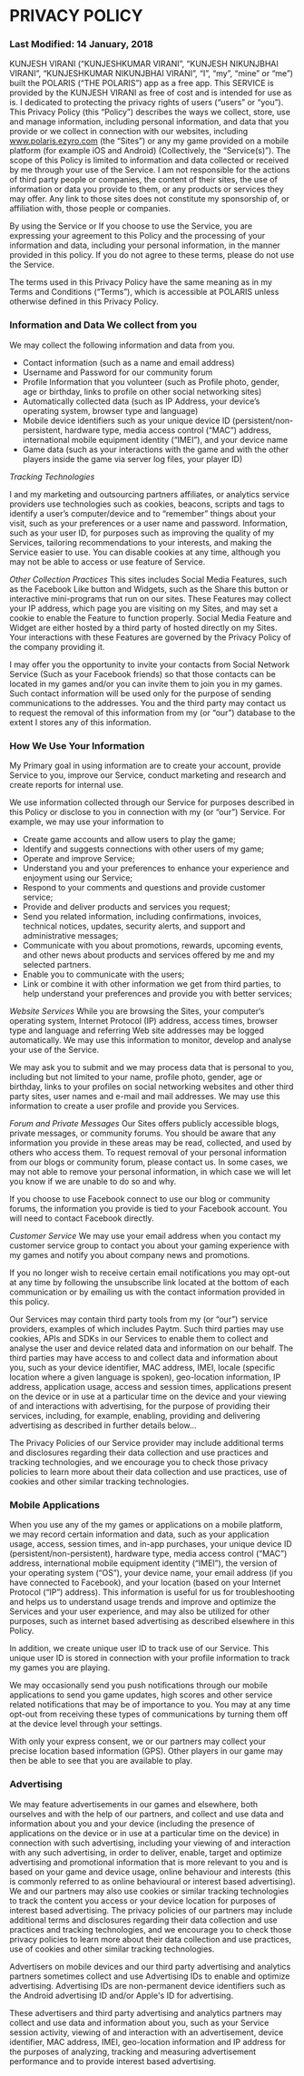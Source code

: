 # PRIVACY POLICY 

### Last Modified: 14 January, 2018

KUNJESH VIRANI (“KUNJESHKUMAR VIRANI”, “KUNJESH NIKUNJBHAI VIRANI”, “KUNJESHKUMAR NIKUNJBHAI VIRANI”, “I”, “my”, “mine” or “me”) built the
POLARIS (“THE POLARIS”) app as a free app.  This SERVICE is provided by the KUNJESH VIRANI as free of cost and is intended for use as is. 
I dedicated to protecting the privacy rights of users (“users” or “you”). This Privacy Policy (this “Policy”) describes the ways we 
collect, store, use and manage information, including personal information, and data that you provide or we collect in connection with our 
websites, including www.polaris.ezyro.com (the “Sites”) or any my game provided on a mobile platform (for example iOS and Android) 
(Collectively, the “Service(s)”). The scope of this Policy is limited to information and data collected or received by me through your use 
of the Service. I am not responsible for the actions of third party people or companies, the content of their sites, the use of 
information or data you provide to them, or any products or services they may offer. Any link to those sites does not constitute my 
sponsorship of, or affiliation with, those people or companies.

By using the Service or If you choose to use the Service, you are expressing your agreement to this Policy and the processing of your 
information and data, including your personal information, in the manner provided in this policy. If you do not agree to these terms, 
please do not use the Service.

The terms used in this Privacy Policy have the same meaning as in my Terms and Conditions (“Terms”), which is accessible at POLARIS unless 
otherwise defined in this Privacy Policy.

### Information and Data We collect from you
We may collect the following information and data from you.

- Contact information (such as a name and email address)
- Username and Password for our community forum
- Profile Information that you volunteer (such as Profile photo, gender, age or birthday, links to profile on other social networking sites)
- Automatically collected data (such as IP Address, your device’s operating system, browser type and language)
- Mobile device identifiers such as your unique device ID (persistent/non-persistent, hardware type, media access control (“MAC”) address, international mobile equipment identity (“IMEI”), and your device name
- Game data (such as your interactions with the game and with the other players inside the game via server log files, your player ID)

*Tracking Technologies*

I and my marketing and outsourcing partners affiliates, or analytics service providers use technologies such as cookies, beacons, 
scripts and tags to identify a user’s computer/device and to “remember” things about your visit, such as your preferences or a user name 
and password. Information, such as your user ID, for purposes such as improving the quality of my Services, tailoring recommendations to 
your interests, and making the Service easier to use. You can disable cookies at any time, although you may not be able to access or use 
feature of Service.

*Other Collection Practices*
This sites includes Social Media Features, such as the Facebook Like button and Widgets, such as the Share this button or interactive 
mini-programs that run on our sites. These Features may collect your IP address, which page you are visiting on my Sites, and may set a 
cookie to enable the Feature to function properly. Social Media Feature and Widget are either hosted by a third party of hosted directly 
on my Sites. Your interactions with these Features are governed by the Privacy Policy of the company providing it.

I may offer you the opportunity to invite your contacts from Social Network Service (Such as your Facebook friends) so that those contacts can be located in my games and/or you can invite them to join you in my games. Such contact information will be used only for the purpose of sending communications to the addresses. You and the third party may contact us to request the removal of this information from my (or “our”) database to the extent I stores any of this information.

### How We Use Your Information
My Primary goal in using information are to create your account, provide Service to you, improve our Service, conduct marketing and research and create reports for internal use. 

We use information collected through our Service for purposes described in this Policy or disclose to you in connection with my (or “our”) Service. For example, we may use your information to

-	Create game accounts and allow users to play the game;
-	Identify and suggests connections with other users of my game;
-	Operate and improve Service;
-	Understand you and your preferences to enhance your experience and enjoyment using our Service;
-	Respond to your comments and questions and provide customer service;
-	Provide and deliver products and services you request;
-	Send you related information, including confirmations, invoices, technical notices, updates, security alerts, and support and administrative messages;
-	Communicate with you about promotions, rewards, upcoming events, and other news about products and services offered by me and my selected partners.
- Enable you to communicate with the users;
-	Link or combine it with other information we get from third parties, to help understand your preferences and provide you with better services;

*Website Services*
While you are browsing the Sites, your computer‘s operating system, Internet Protocol (IP) address, access times, browser type and 
language and referring Web site addresses may be logged automatically. We may use this information to monitor, develop and analyse your 
use of the Service.

We may ask you to submit and we may process data that is personal to you, including but not limited to your name, profile photo, gender, age or birthday, links to your profiles on social networking websites and other third party sites, user names and e-mail and mail addresses. We may use this information to create a user profile and provide you Services.

*Forum and Private Messages*
Our Sites offers publicly accessible blogs, private messages, or community forums. You should be aware that any information you provide 
in these areas may be read, collected, and used by others who access them. To request removal of your personal information from our 
blogs or community forum, please contact us. In some cases, we may not able to remove your personal information, in which case we will 
let you know if we are unable to do so and why.

If you choose to use Facebook connect to use our blog or community forums, the information you provide is tied to your Facebook account. You will need to contact Facebook directly. 

*Customer Service*
We may use your email address when you contact my customer service group to contact you about your gaming experience with my games and 
notify you about company news and promotions.

If you no longer wish to receive certain email notifications you may opt-out at any time by following the unsubscribe link located at 
the bottom of each communication or by emailing us with the contact information provided in this policy.

Our Services may contain third party tools from my (or “our”) service providers, examples of which includes Paytm. Such third parties 
may use cookies, APIs and SDKs in our Services to enable them to collect and analyse the user and device related data and information on 
our behalf. The third parties may have access to and collect data and information about you, such as your device identifier, MAC 
address, IMEI, locale (specific location where a given language is spoken), geo-location information, IP address, application usage, 
access and session times, applications present on the device or in use at a particular time on the device and your viewing of and 
interactions with advertising, for the purpose of providing their services, including, for example, enabling, providing and delivering 
advertising as described in further details below…

The Privacy Policies of our Service provider may include additional terms and disclosures regarding their data collection and use 
practices and tracking technologies, and we encourage you to check those privacy policies to learn more about their data collection and 
use practices, use of cookies and other similar tracking technologies.

### Mobile Applications
When you use any of the my games or applications on a mobile platform, we may record certain information and data, such as your 
application usage, access, session times, and in-app purchases, your unique device ID (persistent/non-persistent), hardware type, media 
access control (“MAC”) address, international mobile equipment identity (“IMEI”), the version of your operating system (“OS”), your 
device name, your email address (if you have connected to Facebook), and your location (based on your Internet Protocol (“IP”) address). 
This information is useful for us for troubleshooting and helps us to understand usage trends and improve and optimize the Services and 
your user experience, and may also be utilized for other purposes, such as internet based advertising as described elsewhere in this 
Policy. 

In addition, we create unique user ID to track use of our Service. This unique user ID is stored in connection with your profile 
information to track my games you are playing.

We may occasionally send you push notifications through our mobile applications to send you game updates, high scores and other service 
related notifications that may be of importance to you. You may at any time opt-out from receiving these types of communications by 
turning them off at the device level through your settings.

With only your express consent, we or our partners may collect your precise location based information (GPS). Other players in our game 
may then be able to see that you are available to play. 

### Advertising
We may feature advertisements in our games and elsewhere, both ourselves and with the help of our partners, and collect and use data and 
information about you and your device (including the presence of applications on the device or in use at a particular time on the 
device) in connection with such advertising, including your viewing of and interaction with any such advertising, in order to deliver, 
enable, target and optimize advertising and promotional information that is more relevant to you and is based on your game and device 
usage, online behaviour and interests (this is commonly referred to as online behavioural or interest based advertising). We and our 
partners may also use cookies or similar tracking technologies to track the content you access or your device location for purposes of 
interest based advertising. The privacy policies of our partners may include additional terms and disclosures regarding their data 
collection and use practices and tracking technologies, and we encourage you to check those privacy policies to learn more about their 
data collection and use practices, use of cookies and other similar tracking technologies.

Advertisers on mobile devices and our third party advertising and analytics partners sometimes collect and use Advertising IDs to enable 
and optimize advertising. Advertising IDs are non-permanent device identifiers such as the Android advertising ID and/or Apple's ID for 
advertising.

These advertisers and third party advertising and analytics partners may collect and use data and information about you, such as your 
Service session activity, viewing of and interaction with an advertisement, device identifier, MAC address, IMEI, geo-location 
information and IP address for the purposes of analyzing, tracking and measuring advertisement performance and to provide interest based 
advertising.



